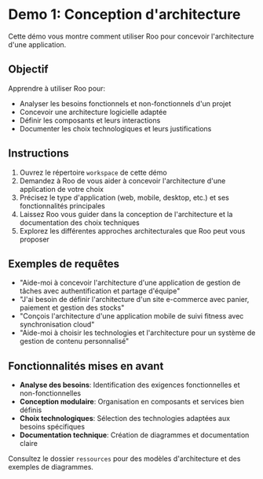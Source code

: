 # Demo 1: Conception d'architecture

Cette démo vous montre comment utiliser Roo pour concevoir l'architecture d'une application.

## Objectif

Apprendre à utiliser Roo pour:
- Analyser les besoins fonctionnels et non-fonctionnels d'un projet
- Concevoir une architecture logicielle adaptée
- Définir les composants et leurs interactions
- Documenter les choix technologiques et leurs justifications

## Instructions

1. Ouvrez le répertoire `workspace` de cette démo
2. Demandez à Roo de vous aider à concevoir l'architecture d'une application de votre choix
3. Précisez le type d'application (web, mobile, desktop, etc.) et ses fonctionnalités principales
4. Laissez Roo vous guider dans la conception de l'architecture et la documentation des choix techniques
5. Explorez les différentes approches architecturales que Roo peut vous proposer

## Exemples de requêtes

- "Aide-moi à concevoir l'architecture d'une application de gestion de tâches avec authentification et partage d'équipe"
- "J'ai besoin de définir l'architecture d'un site e-commerce avec panier, paiement et gestion des stocks"
- "Conçois l'architecture d'une application mobile de suivi fitness avec synchronisation cloud"
- "Aide-moi à choisir les technologies et l'architecture pour un système de gestion de contenu personnalisé"

## Fonctionnalités mises en avant

- **Analyse des besoins**: Identification des exigences fonctionnelles et non-fonctionnelles
- **Conception modulaire**: Organisation en composants et services bien définis
- **Choix technologiques**: Sélection des technologies adaptées aux besoins spécifiques
- **Documentation technique**: Création de diagrammes et documentation claire

Consultez le dossier `ressources` pour des modèles d'architecture et des exemples de diagrammes.